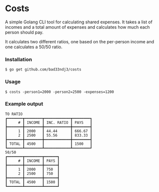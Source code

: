 # Costs

A simple Golang CLI tool for calculating shared expenses. It takes a list of incomes and a total amount of expenses and calculates how much each person should pay. 

It calculates two different ratios, one based on the per-person income and one calculates a 50/50 ratio.

### Installation

    $ go get github.com/bad33ndj3/costs

### Usage

    $ costs -person1=2000 -person2=2500 -expenses=1200

### Example output
```shell
TO RATIO
┏━━━━━━━┳━━━━━━━━┳━━━━━━━━━━━━┳━━━━━━━━┓
┃     # ┃ INCOME ┃ INC. RATIO ┃ PAYS   ┃
┣━━━━━━━╋━━━━━━━━╋━━━━━━━━━━━━╋━━━━━━━━┫
┃     1 ┃ 2000   ┃ 44.44      ┃ 666.67 ┃
┃     2 ┃ 2500   ┃ 55.56      ┃ 833.33 ┃
┣━━━━━━━╋━━━━━━━━╋━━━━━━━━━━━━╋━━━━━━━━┫
┃ TOTAL ┃ 4500   ┃            ┃ 1500   ┃
┗━━━━━━━┻━━━━━━━━┻━━━━━━━━━━━━┻━━━━━━━━┛
50/50
┏━━━━━━━┳━━━━━━━━┳━━━━━━┓
┃     # ┃ INCOME ┃ PAYS ┃
┣━━━━━━━╋━━━━━━━━╋━━━━━━┫
┃     1 ┃ 2000   ┃ 750  ┃
┃     2 ┃ 2500   ┃ 750  ┃
┣━━━━━━━╋━━━━━━━━╋━━━━━━┫
┃ TOTAL ┃ 4500   ┃ 1500 ┃
┗━━━━━━━┻━━━━━━━━┻━━━━━━┛


```
